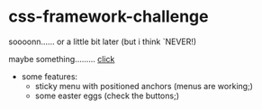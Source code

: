 # css-framework-challenge


soooonn...... or a little bit later (but i think `NEVER!)

maybe something......... [click](https://szobonyatomi.github.io/css-framework-challenge/)

* some features:
	* sticky menu with positioned anchors (menus are working;)
	* some easter eggs (check the buttons;)



